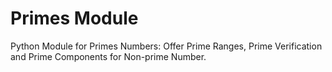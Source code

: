 Primes Module
==
Python Module for Primes Numbers: Offer Prime Ranges, Prime Verification and Prime Components for Non-prime Number.
